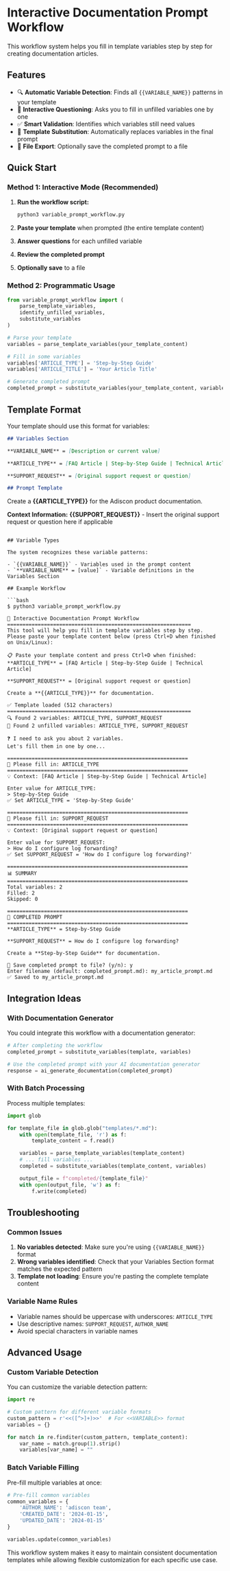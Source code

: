 # Interactive Documentation Prompt Workflow

This workflow system helps you fill in template variables step by step for creating documentation articles.

## Features

- 🔍 **Automatic Variable Detection**: Finds all `{{VARIABLE_NAME}}` patterns in your template
- 📝 **Interactive Questioning**: Asks you to fill in unfilled variables one by one
- ✅ **Smart Validation**: Identifies which variables still need values
- 🔄 **Template Substitution**: Automatically replaces variables in the final prompt
- 💾 **File Export**: Optionally save the completed prompt to a file

## Quick Start

### Method 1: Interactive Mode (Recommended)

1. **Run the workflow script:**
   ```bash
   python3 variable_prompt_workflow.py
   ```

2. **Paste your template** when prompted (the entire template content)

3. **Answer questions** for each unfilled variable

4. **Review the completed prompt**

5. **Optionally save** to a file

### Method 2: Programmatic Usage

```python
from variable_prompt_workflow import (
    parse_template_variables,
    identify_unfilled_variables,
    substitute_variables
)

# Parse your template
variables = parse_template_variables(your_template_content)

# Fill in some variables
variables['ARTICLE_TYPE'] = 'Step-by-Step Guide'
variables['ARTICLE_TITLE'] = 'Your Article Title'

# Generate completed prompt
completed_prompt = substitute_variables(your_template_content, variables)
```

## Template Format

Your template should use this format for variables:

```markdown
## Variables Section

**VARIABLE_NAME** = [Description or current value]

**ARTICLE_TYPE** = [FAQ Article | Step-by-Step Guide | Technical Article]

**SUPPORT_REQUEST** = [Original support request or question]

## Prompt Template

```
Create a **{{ARTICLE_TYPE}}** for the Adiscon product documentation.

**Context Information:**
**{{SUPPORT_REQUEST}}** - Insert the original support request or question here if applicable
```

## Variable Types

The system recognizes these variable patterns:

- `{{VARIABLE_NAME}}` - Variables used in the prompt content
- `**VARIABLE_NAME** = [value]` - Variable definitions in the Variables Section

## Example Workflow

```bash
$ python3 variable_prompt_workflow.py

🚀 Interactive Documentation Prompt Workflow
============================================================
This tool will help you fill in template variables step by step.
Please paste your template content below (press Ctrl+D when finished on Unix/Linux):

📋 Paste your template content and press Ctrl+D when finished:
**ARTICLE_TYPE** = [FAQ Article | Step-by-Step Guide | Technical Article]

**SUPPORT_REQUEST** = [Original support request or question]

Create a **{{ARTICLE_TYPE}}** for documentation.

✅ Template loaded (512 characters)
============================================================
🔍 Found 2 variables: ARTICLE_TYPE, SUPPORT_REQUEST
📝 Found 2 unfilled variables: ARTICLE_TYPE, SUPPORT_REQUEST

❓ I need to ask you about 2 variables.
Let's fill them in one by one...

===========================================================
📝 Please fill in: ARTICLE_TYPE
===========================================================
💡 Context: [FAQ Article | Step-by-Step Guide | Technical Article]

Enter value for ARTICLE_TYPE:
> Step-by-Step Guide
✅ Set ARTICLE_TYPE = 'Step-by-Step Guide'

===========================================================
📝 Please fill in: SUPPORT_REQUEST
===========================================================
💡 Context: [Original support request or question]

Enter value for SUPPORT_REQUEST:
> How do I configure log forwarding?
✅ Set SUPPORT_REQUEST = 'How do I configure log forwarding?'

===========================================================
📊 SUMMARY
===========================================================
Total variables: 2
Filled: 2
Skipped: 0

===========================================================
🎉 COMPLETED PROMPT
===========================================================
**ARTICLE_TYPE** = Step-by-Step Guide

**SUPPORT_REQUEST** = How do I configure log forwarding?

Create a **Step-by-Step Guide** for documentation.

💾 Save completed prompt to file? (y/n): y
Enter filename (default: completed_prompt.md): my_article_prompt.md
✅ Saved to my_article_prompt.md
```

## Integration Ideas

### With Documentation Generator
You could integrate this workflow with a documentation generator:

```python
# After completing the workflow
completed_prompt = substitute_variables(template, variables)

# Use the completed prompt with your AI documentation generator
response = ai_generate_documentation(completed_prompt)
```

### With Batch Processing
Process multiple templates:

```python
import glob

for template_file in glob.glob("templates/*.md"):
    with open(template_file, 'r') as f:
        template_content = f.read()

    variables = parse_template_variables(template_content)
    # ... fill variables ...
    completed = substitute_variables(template_content, variables)

    output_file = f"completed/{template_file}"
    with open(output_file, 'w') as f:
        f.write(completed)
```

## Troubleshooting

### Common Issues

1. **No variables detected**: Make sure you're using `{{VARIABLE_NAME}}` format
2. **Wrong variables identified**: Check that your Variables Section format matches the expected pattern
3. **Template not loading**: Ensure you're pasting the complete template content

### Variable Name Rules

- Variable names should be uppercase with underscores: `ARTICLE_TYPE`
- Use descriptive names: `SUPPORT_REQUEST`, `AUTHOR_NAME`
- Avoid special characters in variable names

## Advanced Usage

### Custom Variable Detection

You can customize the variable detection pattern:

```python
import re

# Custom pattern for different variable formats
custom_pattern = r'<<([^>]+)>>'  # For <<VARIABLE>> format
variables = {}

for match in re.finditer(custom_pattern, template_content):
    var_name = match.group(1).strip()
    variables[var_name] = ""
```

### Batch Variable Filling

Pre-fill multiple variables at once:

```python
# Pre-fill common variables
common_variables = {
    'AUTHOR_NAME': 'adiscon team',
    'CREATED_DATE': '2024-01-15',
    'UPDATED_DATE': '2024-01-15'
}

variables.update(common_variables)
```

This workflow system makes it easy to maintain consistent documentation templates while allowing flexible customization for each specific use case.